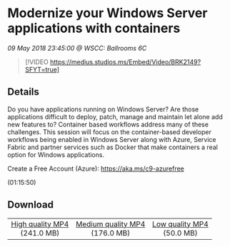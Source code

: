 # Modernize your Windows Server applications with containers

*09 May 2018 23:45:00 @ WSCC: Ballrooms 6C*

> [!VIDEO https://medius.studios.ms/Embed/Video/BRK2149?SFYT=true]

## Details

<p>Do you have applications running on Windows Server? Are those applications difficult to deploy, patch, manage and maintain let alone add new features to? Container based workflows address many of these challenges. This session will focus on the container-based developer workflows being enabled in Windows Server along with Azure, Service Fabric and partner services such as Docker that make containers a real option for Windows applications.</p><p>Create a Free Account (Azure): <a href="https://aka.ms/c9-azurefree">https://aka.ms/c9-azurefree</a></p> (01:15:50)

## Download

||||
|:--:|:----:|:-:|
|[High quality MP4](https://sec.ch9.ms/ch9/2b31/e53587cb-b938-4d15-a6c2-fb2b48382b31/BRK2149_high.mp4)<br />(241.0 MB)|[Medium quality MP4](https://sec.ch9.ms/ch9/2b31/e53587cb-b938-4d15-a6c2-fb2b48382b31/BRK2149_mid.mp4)<br />(176.0 MB)|[Low quality MP4](https://sec.ch9.ms/ch9/2b31/e53587cb-b938-4d15-a6c2-fb2b48382b31/BRK2149.mp4)<br />(50.0 MB)|